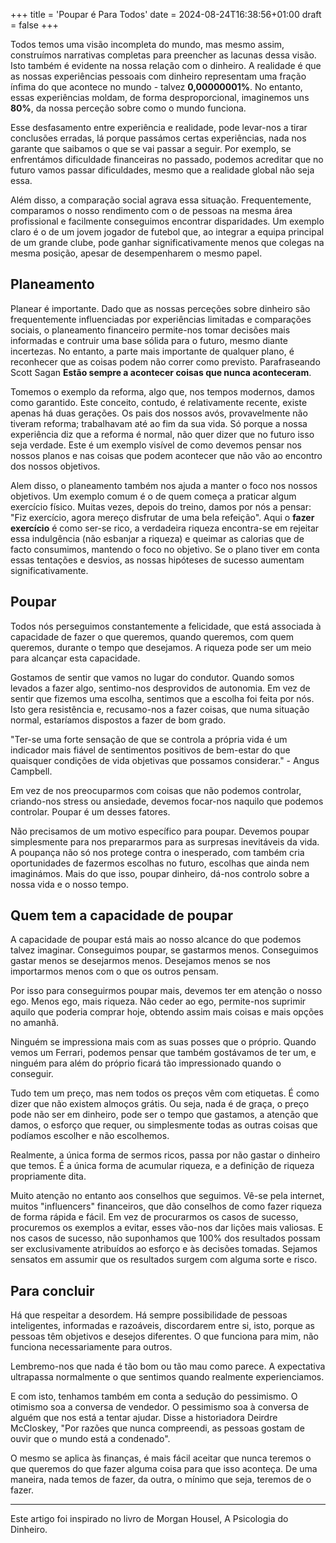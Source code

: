 +++
title = 'Poupar é Para Todos'
date = 2024-08-24T16:38:56+01:00
draft = false
+++

Todos temos uma visão incompleta do mundo, mas mesmo assim, construímos narrativas completas para preencher as lacunas dessa visão. Isto também é evidente na nossa relação com o dinheiro. A realidade é que as nossas experiências pessoais com dinheiro representam uma fração ínfima do que acontece no mundo - talvez **0,00000001%**. No entanto, essas experiências moldam, de forma desproporcional, imaginemos uns **80%**, da nossa perceção sobre como o mundo funciona.

Esse desfasamento entre experiência e realidade, pode levar-nos a tirar conclusões erradas, lá porque passámos certas experiências, nada nos garante que saibamos o que se vai passar a seguir. Por exemplo, se enfrentámos dificuldade financeiras no passado, podemos acreditar que no futuro vamos passar dificuldades, mesmo que a realidade global não seja essa.

Além disso, a comparação social agrava essa situação. Frequentemente, comparamos o nosso rendimento com o de pessoas na mesma área profissional e facilmente conseguimos encontrar disparidades. Um exemplo claro é o de um jovem jogador de futebol que, ao integrar a equipa principal de um grande clube, pode ganhar significativamente menos que colegas na mesma posição, apesar de desempenharem o mesmo papel.

## Planeamento

Planear é importante. Dado que as nossas perceções sobre dinheiro são frequentemente influenciadas por experiências limitadas e comparações sociais, o planeamento financeiro permite-nos tomar decisões mais informadas e contruir uma base sólida para o futuro, mesmo diante incertezas. No entanto, a parte mais importante de qualquer plano, é reconhecer que as coisas podem não correr como previsto. Parafraseando Scott Sagan **Estão sempre a acontecer coisas que nunca aconteceram**.

Tomemos o exemplo da reforma, algo que, nos tempos modernos, damos como garantido. Este conceito, contudo, é relativamente recente, existe apenas há duas gerações. Os pais dos nossos avós, provavelmente não tiveram reforma; trabalhavam até ao fim da sua vida. Só porque a nossa experiência diz que a reforma é normal, não quer dizer que no futuro isso seja verdade. Este é um exemplo visível de como devemos pensar nos nossos planos e nas coisas que podem acontecer que não vão ao encontro dos nossos objetivos.

Alem disso, o planeamento também nos ajuda a manter o foco nos nossos objetivos. Um exemplo comum é o de quem começa a praticar algum exercício físico. Muitas vezes, depois do treino, damos por nós a pensar: "Fiz exercício, agora mereço disfrutar de uma bela refeição". Aqui o **fazer exercício** é como ser-se rico, a verdadeira riqueza encontra-se em rejeitar essa indulgência (não esbanjar a riqueza) e queimar as calorias que de facto consumimos, mantendo o foco no objetivo. Se o plano tiver em conta essas tentações e desvios, as nossas hipóteses de sucesso aumentam significativamente.

## Poupar

Todos nós perseguimos constantemente a felicidade, que está associada à capacidade de fazer o que queremos, quando queremos, com quem queremos, durante o tempo que desejamos. A riqueza pode ser um meio para alcançar esta capacidade.

Gostamos de sentir que vamos no lugar do condutor. Quando somos levados a fazer algo, sentimo-nos desprovidos de autonomia. Em vez de sentir que fizemos uma escolha, sentimos que a escolha foi feita por nós. Isto gera resistência e, recusamo-nos a fazer coisas,  que numa situação normal, estaríamos dispostos a fazer de bom grado.

"Ter-se uma forte sensação de que se controla a própria vida é um indicador mais fiável de sentimentos positivos de bem-estar do que quaisquer condições de vida objetivas que possamos considerar." - Angus Campbell.

Em vez de nos preocuparmos com coisas que não podemos controlar, criando-nos stress ou ansiedade, devemos focar-nos naquilo que podemos controlar. Poupar é um desses fatores.

Não precisamos de um motivo específico para poupar. Devemos poupar simplesmente para nos prepararmos para as surpresas inevitáveis da vida. A poupança não só nos protege contra o inesperado, com também cria oportunidades de fazermos escolhas no futuro, escolhas que ainda nem imaginámos. Mais do que isso, poupar dinheiro, dá-nos controlo sobre a nossa vida e o nosso tempo.

## Quem tem a capacidade de poupar

A capacidade de poupar está mais ao nosso alcance do que podemos talvez imaginar. Conseguimos poupar, se gastarmos menos. Conseguimos gastar menos se desejarmos menos. Desejamos menos se nos importarmos menos com o que os outros pensam.

Por isso para conseguirmos poupar mais, devemos ter em atenção o nosso ego. Menos ego, mais riqueza. Não ceder ao ego, permite-nos suprimir aquilo que poderia comprar hoje, obtendo assim mais coisas e mais opções no amanhã.

Ninguém se impressiona mais com as suas posses que o próprio. Quando vemos um Ferrari, podemos pensar que também gostávamos de ter um, e ninguém para além do próprio ficará tão impressionado quando o conseguir.

Tudo tem um preço, mas nem todos os preços vêm com etiquetas. É como dizer que não existem almoços grátis. Ou seja, nada é de graça, o preço pode não ser em dinheiro, pode ser o tempo que gastamos, a atenção que damos, o esforço que requer, ou simplesmente todas as outras coisas que podíamos escolher e não escolhemos.

Realmente, a única forma de sermos ricos, passa por não gastar o dinheiro que temos. É a única forma de acumular riqueza, e a definição de riqueza propriamente dita.

Muito atenção no entanto aos conselhos que seguimos. Vê-se pela internet, muitos "influencers" financeiros, que dão conselhos de como fazer riqueza de forma rápida e fácil. Em vez de procurarmos os casos de sucesso, procuremos os exemplos a evitar, esses vão-nos dar lições mais valiosas. E nos casos de sucesso, não suponhamos que 100% dos resultados possam ser exclusivamente atribuídos ao esforço e às decisões tomadas. Sejamos sensatos em assumir que os resultados surgem com alguma sorte e risco.

## Para concluir

Há que respeitar a desordem. Há sempre possibilidade de pessoas inteligentes, informadas e razoáveis, discordarem entre si, isto, porque as pessoas têm objetivos e desejos diferentes. O que funciona para mim, não funciona necessariamente para outros.

Lembremo-nos que nada é tão bom ou tão mau como parece. A expectativa ultrapassa normalmente o que sentimos quando realmente experienciamos.

E com isto, tenhamos também em conta a sedução do pessimismo. O otimismo soa a conversa de vendedor. O pessimismo soa à conversa de alguém que nos está a tentar ajudar. Disse a historiadora Deirdre McCloskey, "Por razões que nunca compreendi, as pessoas gostam de ouvir que o mundo está a condenado".

O mesmo se aplica às finanças, é mais fácil aceitar que nunca teremos o que queremos do que fazer alguma coisa para que isso aconteça. De uma maneira, nada temos de fazer, da outra, o mínimo que seja, teremos de o fazer.

----

Este artigo foi inspirado no livro de Morgan Housel, A Psicologia do Dinheiro.
